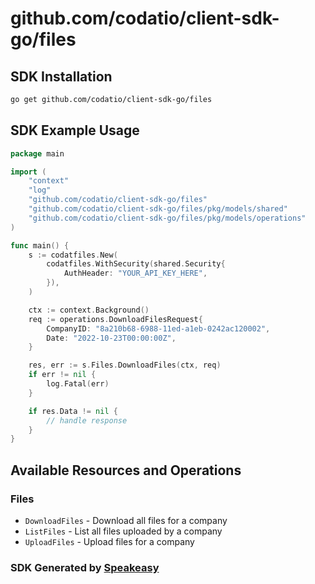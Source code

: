 # github.com/codatio/client-sdk-go/files

<!-- Start SDK Installation -->
## SDK Installation

```bash
go get github.com/codatio/client-sdk-go/files
```
<!-- End SDK Installation -->

## SDK Example Usage
<!-- Start SDK Example Usage -->
```go
package main

import (
    "context"
    "log"
    "github.com/codatio/client-sdk-go/files"
    "github.com/codatio/client-sdk-go/files/pkg/models/shared"
    "github.com/codatio/client-sdk-go/files/pkg/models/operations"
)

func main() {
    s := codatfiles.New(
        codatfiles.WithSecurity(shared.Security{
            AuthHeader: "YOUR_API_KEY_HERE",
        }),
    )

    ctx := context.Background()    
    req := operations.DownloadFilesRequest{
        CompanyID: "8a210b68-6988-11ed-a1eb-0242ac120002",
        Date: "2022-10-23T00:00:00Z",
    }

    res, err := s.Files.DownloadFiles(ctx, req)
    if err != nil {
        log.Fatal(err)
    }

    if res.Data != nil {
        // handle response
    }
}
```
<!-- End SDK Example Usage -->

<!-- Start SDK Available Operations -->
## Available Resources and Operations


### Files

* `DownloadFiles` - Download all files for a company
* `ListFiles` - List all files uploaded by a company
* `UploadFiles` - Upload files for a company
<!-- End SDK Available Operations -->

### SDK Generated by [Speakeasy](https://docs.speakeasyapi.dev/docs/using-speakeasy/client-sdks)
